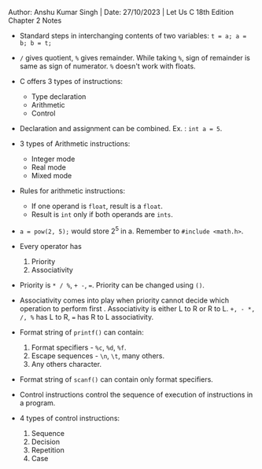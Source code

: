 Author: Anshu Kumar Singh | Date: 27/10/2023 | Let Us C 18th Edition Chapter 2 Notes

- Standard steps in interchanging contents of two variables: `t = a; a = b; b = t;`

- `/` gives quotient, `%` gives remainder. While taking `%`, sign of remainder is same as sign of numerator. `%` doesn't work with floats.

- C offers 3 types of instructions: 
    - Type declaration
    - Arithmetic
    - Control

- Declaration and assignment can be combined. Ex. : `int a = 5`.

- 3 types of Arithmetic instructions: 
    - Integer mode
    - Real mode
    - Mixed mode

- Rules for arithmetic instructions:
    - If one operand is `float`, result is a `float`.
    - Result is `int` only if both operands are `ints`.

- `a = pow(2, 5);` would store 2<sup>5</sup> in a. Remember to `#include <math.h>`.

- Every operator has 
    1) Priority
    2) Associativity

- Priority is `* / %`, `+ -`, `=`. Priority can be changed using `()`.

- Associativity comes into play when priority cannot decide which operation to perform first . Associativity is either L to R or R to L. `+, - *, /, %` has L to R, `=` has R to L associativity.

- Format string of `printf()` can contain: 
    1) Format specifiers - `%c`, `%d`, `%f`.
    2) Escape sequences - `\n`, `\t`, many others.
    3) Any others character.

- Format string of `scanf()` can contain only format specifiers.

- Control instructions control the sequence of execution of instructions in a program.

- 4 types of control instructions:
    1) Sequence
    2) Decision
    3) Repetition
    4) Case
